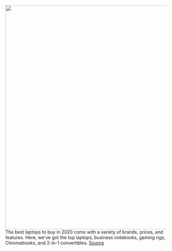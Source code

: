 <img src='https://cdn.vox-cdn.com/thumbor/2Mk3gqYh3y_JJE8jRpzHtDDzns4=/0x0:2040x1360/1200x675/filters:focal(857x517:1183x843)/cdn.vox-cdn.com/uploads/chorus_image/image/66770460/VRG_4013_Best_Laptop_Grid.0.jpg' width='700px' /><br/>
The best laptops to buy in 2020 come with a variety of brands, prices, and features. Here, we've got the top laptops, business notebooks, gaming rigs, Chromebooks, and 2-in-1 convertibles.
<a href='https://www.theverge.com/21250695/best-laptops'> Source <a/>